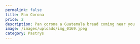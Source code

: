 ```yaml
---
permalink: false
title: Pan Corona
price: 2
description: Pan corona a Guatemala bread coming near you
image: /images/uploads/img_0169.jpeg
category: Pastrys
---
```

